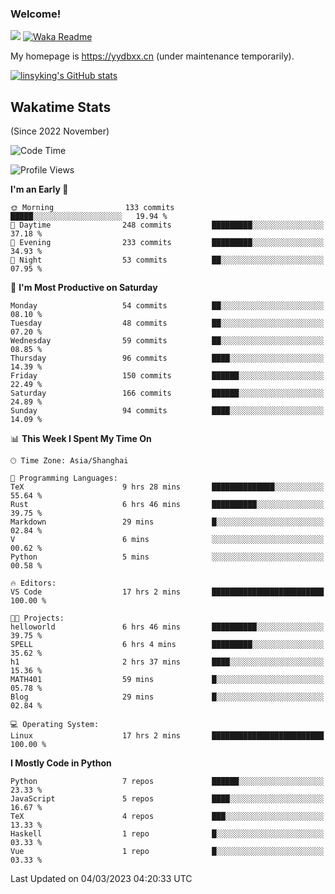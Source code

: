 ### Welcome!

![](https://visitor-badge.glitch.me/badge?page_id=linsyking.linsyking)
[![Waka Readme](https://github.com/linsyking/linsyking/actions/workflows/waka-readme.yml/badge.svg)](https://github.com/linsyking/linsyking/actions/workflows/waka-readme.yml)

My homepage is <https://yydbxx.cn> (under maintenance temporarily).

[![linsyking's GitHub stats](https://github-readme-stats.vercel.app/api?username=linsyking&show_icons=true&theme=onedark)](https://github.com/anuraghazra/github-readme-stats)

## Wakatime Stats

(Since 2022 November)

<!--START_SECTION:waka-->
![Code Time](http://img.shields.io/badge/Code%20Time-196%20hrs%2029%20mins-blue)

![Profile Views](http://img.shields.io/badge/Profile%20Views-0-blue)

**I'm an Early 🐤** 

```text
🌞 Morning                133 commits         █████░░░░░░░░░░░░░░░░░░░░   19.94 % 
🌆 Daytime                248 commits         █████████░░░░░░░░░░░░░░░░   37.18 % 
🌃 Evening                233 commits         █████████░░░░░░░░░░░░░░░░   34.93 % 
🌙 Night                  53 commits          ██░░░░░░░░░░░░░░░░░░░░░░░   07.95 % 
```
📅 **I'm Most Productive on Saturday** 

```text
Monday                   54 commits          ██░░░░░░░░░░░░░░░░░░░░░░░   08.10 % 
Tuesday                  48 commits          ██░░░░░░░░░░░░░░░░░░░░░░░   07.20 % 
Wednesday                59 commits          ██░░░░░░░░░░░░░░░░░░░░░░░   08.85 % 
Thursday                 96 commits          ████░░░░░░░░░░░░░░░░░░░░░   14.39 % 
Friday                   150 commits         ██████░░░░░░░░░░░░░░░░░░░   22.49 % 
Saturday                 166 commits         ██████░░░░░░░░░░░░░░░░░░░   24.89 % 
Sunday                   94 commits          ████░░░░░░░░░░░░░░░░░░░░░   14.09 % 
```


📊 **This Week I Spent My Time On** 

```text
🕑︎ Time Zone: Asia/Shanghai

💬 Programming Languages: 
TeX                      9 hrs 28 mins       ██████████████░░░░░░░░░░░   55.64 % 
Rust                     6 hrs 46 mins       ██████████░░░░░░░░░░░░░░░   39.75 % 
Markdown                 29 mins             █░░░░░░░░░░░░░░░░░░░░░░░░   02.84 % 
V                        6 mins              ░░░░░░░░░░░░░░░░░░░░░░░░░   00.62 % 
Python                   5 mins              ░░░░░░░░░░░░░░░░░░░░░░░░░   00.58 % 

🔥 Editors: 
VS Code                  17 hrs 2 mins       █████████████████████████   100.00 % 

🐱‍💻 Projects: 
helloworld               6 hrs 46 mins       ██████████░░░░░░░░░░░░░░░   39.75 % 
SPELL                    6 hrs 4 mins        █████████░░░░░░░░░░░░░░░░   35.62 % 
h1                       2 hrs 37 mins       ████░░░░░░░░░░░░░░░░░░░░░   15.36 % 
MATH401                  59 mins             █░░░░░░░░░░░░░░░░░░░░░░░░   05.78 % 
Blog                     29 mins             █░░░░░░░░░░░░░░░░░░░░░░░░   02.84 % 

💻 Operating System: 
Linux                    17 hrs 2 mins       █████████████████████████   100.00 % 
```

**I Mostly Code in Python** 

```text
Python                   7 repos             ██████░░░░░░░░░░░░░░░░░░░   23.33 % 
JavaScript               5 repos             ████░░░░░░░░░░░░░░░░░░░░░   16.67 % 
TeX                      4 repos             ███░░░░░░░░░░░░░░░░░░░░░░   13.33 % 
Haskell                  1 repo              █░░░░░░░░░░░░░░░░░░░░░░░░   03.33 % 
Vue                      1 repo              █░░░░░░░░░░░░░░░░░░░░░░░░   03.33 % 
```




 Last Updated on 04/03/2023 04:20:33 UTC
<!--END_SECTION:waka-->
